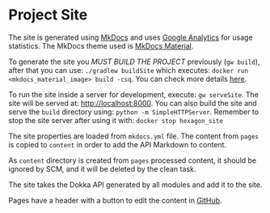 
# Project Site

The site is generated using [MkDocs] and uses [Google Analytics] for usage statistics. The MkDocs
theme used is [MkDocs Material].

To generate the site you *MUST BUILD THE PROJECT* previously (`gw build`), after that you can use:
`./gradlew buildSite` which executes: `docker run <mkdocs_material_image> build -csq`. You can
check more details [here][site build].

To run the site inside a server for development, execute: `gw serveSite`. The site will be served
at: [http://localhost:8000](http://localhost:8000). You can also build the site and serve the
`build` directory using: `python -m SimpleHTTPServer`. Remember to stop the site server after using
it with: `docker stop hexagon_site`

The site properties are loaded from `mkdocs.yml` file. The content from `pages` is copied to
`content` in order to add the API Markdown to content.

As `content` directory is created from `pages` processed content, it should be ignored by SCM, and
it will be deleted by the clean task.

The site takes the Dokka API generated by all modules and add it to the site.

Pages have a header with a button to edit the content in [GitHub].

[MkDocs]: https://www.mkdocs.org
[Google Analytics]: https://analytics.google.com
[MkDocs Material]: https://squidfunk.github.io/mkdocs-material
[site build]: https://hub.docker.com/r/squidfunk/mkdocs-material
[GitHub]: https://github.com
